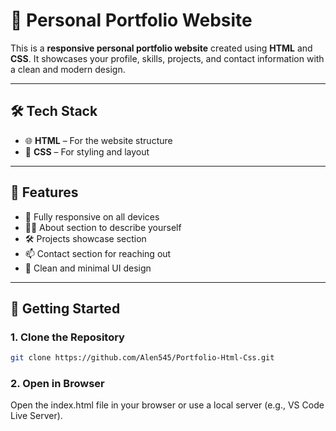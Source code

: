# 💼 Personal Portfolio Website

This is a **responsive personal portfolio website** created using **HTML** and **CSS**. It showcases your profile, skills, projects, and contact information with a clean and modern design.

---

## 🛠️ Tech Stack

- 🌐 **HTML** – For the website structure
- 🎨 **CSS** – For styling and layout

---

## 🌟 Features

- 📱 Fully responsive on all devices
- 🧑‍💼 About section to describe yourself
- 🛠️ Projects showcase section
- 📫 Contact section for reaching out
- 🎨 Clean and minimal UI design

---

## 🚀 Getting Started

### 1. Clone the Repository

```bash
git clone https://github.com/Alen545/Portfolio-Html-Css.git
```
### 2. Open in Browser
Open the index.html file in your browser or use a local server (e.g., VS Code Live Server).
